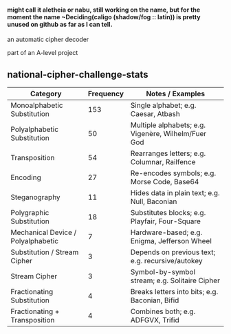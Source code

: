 #### might call it aletheia or nabu, still working on the name, but for the moment the name ~Deciding(caligo (shadow/fog :: latin)) is pretty unused on github as far as I can tell.

an automatic cipher decoder

part of an A-level project

## national-cipher-challenge-stats

| Category                             | Frequency | Notes / Examples                                      |
|--------------------------------------|-----------|--------------------------------------------------------|
| Monoalphabetic Substitution          | 153       | Single alphabet; e.g. Caesar, Atbash                   |
| Polyalphabetic Substitution          | 50        | Multiple alphabets; e.g. Vigenère, Wilhelm/Fuer God    |
| Transposition                        | 54        | Rearranges letters; e.g. Columnar, Railfence           |
| Encoding                             | 27        | Re-encodes symbols; e.g. Morse Code, Base64            |
| Steganography                        | 11        | Hides data in plain text; e.g. Null, Baconian          |
| Polygraphic Substitution             | 18        | Substitutes blocks; e.g. Playfair, Four-Square         |
| Mechanical Device / Polyalphabetic   | 7         | Hardware-based; e.g. Enigma, Jefferson Wheel           |
| Substitution / Stream Cipher         | 3         | Depends on previous text; e.g. recursive/autokey       |
| Stream Cipher                        | 3         | Symbol-by-symbol stream; e.g. Solitaire Cipher         |
| Fractionating Substitution           | 4         | Breaks letters into bits; e.g. Baconian, Bifid         |
| Fractionating + Transposition        | 4         | Combines both; e.g. ADFGVX, Trifid                     |



